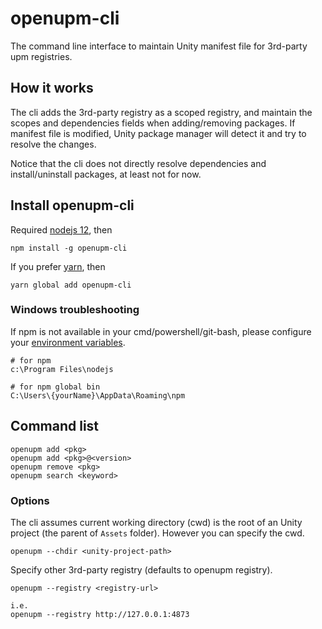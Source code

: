 # openupm-cli

The command line interface to maintain Unity manifest file for 3rd-party upm registries.

## How it works

The cli adds the 3rd-party registry as a scoped registry, and maintain the scopes and dependencies fields when adding/removing packages. If manifest file is modified, Unity package manager will detect it and try to resolve the changes.

Notice that the cli does not directly resolve dependencies and install/uninstall packages, at least not for now.

## Install openupm-cli

Required [nodejs 12](https://nodejs.org/en/download/), then

```
npm install -g openupm-cli
```

If you prefer [yarn](https://yarnpkg.com/), then
```
yarn global add openupm-cli
```

### Windows troubleshooting

If npm is not available in your cmd/powershell/git-bash, please configure your [environment variables](https://stackoverflow.com/questions/27864040/fixing-npm-path-in-windows-8-and-10).

```
# for npm
c:\Program Files\nodejs

# for npm global bin
C:\Users\{yourName}\AppData\Roaming\npm
```

## Command list

```
openupm add <pkg>
openupm add <pkg>@<version>
openupm remove <pkg>
openupm search <keyword>
```

### Options

The cli assumes current working directory (cwd) is the root of an Unity project (the parent of `Assets` folder). However you can specify the cwd.

```
openupm --chdir <unity-project-path>
```

Specify other 3rd-party registry (defaults to openupm registry).

```
openupm --registry <registry-url>

i.e.
openupm --registry http://127.0.0.1:4873
```
